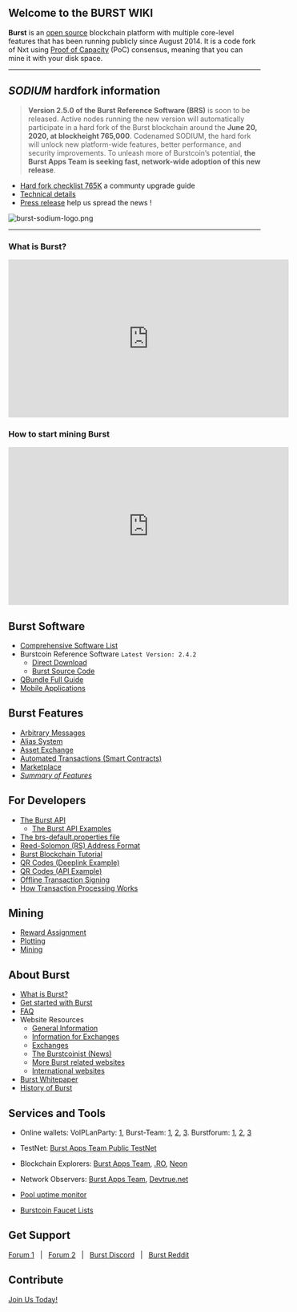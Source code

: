 Welcome to the BURST WIKI
-------------

**Burst** is an [open source](https://github.com/burst-apps-team/burstcoin) blockchain platform with multiple core-level features that has been running publicly since August 2014. It is a code fork of Nxt using [Proof of Capacity](proof-of-capacity.md) (PoC) consensus, meaning that you can mine it with your disk space.

----

## *SODIUM* hardfork information

> **Version 2.5.0 of the Burst Reference Software (BRS)** is soon to be released. Active nodes running the new version will automatically participate in a hard fork of the Burst blockchain around the **June 20, 2020, at blockheight 765,000**. Codenamed SODIUM, the hard fork will unlock new platform-wide features, better performance, and security improvements. To unleash more of Burstcoin’s potential, **the Burst Apps Team is seeking fast, network-wide adoption of this new release**.

- [Hard fork checklist 765K](765k-hf-checklist.md) a communty upgrade guide
- [Technical details](burst-sodium-technical-details.md)
- [Press release](burst-sodium-press-release.md) help us spread the news !

<img src="../media/burst-sodium-logo-transparent-photo.png" title="burst-sodium-logo.png" alt="burst-sodium-logo.png" />

----

### What is Burst?

<iframe width="560" height="315" src="https://www.youtube-nocookie.com/embed/R0yIOWe2i-Q" frameborder="0" allow="accelerometer; autoplay; encrypted-media; gyroscope; picture-in-picture" allowfullscreen></iframe>

### How to start mining Burst

<iframe width="560" height="315" src="https://www.youtube-nocookie.com/embed/LJLhw37Lh_8" frameborder="0" allow="accelerometer; autoplay; encrypted-media; gyroscope; picture-in-picture" allowfullscreen></iframe>

Burst Software
-------------

- [Comprehensive Software List](burst-software.md)
- Burstcoin Reference Software `Latest Version: 2.4.2`
    -   [Direct Download](https://github.com/burst-apps-team/burstcoin/releases/download/v2.4.2/burstcoin-2.4.2.zip)
    -   [Burst Source Code](https://github.com/burst-apps-team/burstcoin)
-   [QBundle Full Guide](qbundle.md)
-   [Mobile Applications](mobile-app.md)

Burst Features
-------------

-   [Arbitrary Messages](arbitrary-messages.md)
-   [Alias System](alias-system.md)
-   [Asset Exchange](asset-exchange.md)
-   [Automated Transactions (Smart Contracts)](automated-transaction.md)
-   [Marketplace](marketplace.md)
-   [*Summary of Features*](bursts-features.md)

For Developers
-------------

-   [The Burst API](the-burst-api.md)
    -   [The Burst API Examples](the-burst-api-examples.md)
-   [The brs-default.properties file](brs-default-properties-configuration-file.md)
-   [Reed-Solomon (RS) Address Format](rs-address-format.md)
-   [Burst Blockchain Tutorial](burst-blockchain.md)
-   [QR Codes (Deeplink Example)](https://github.com/burst-apps-team/phoenix/pull/566)
-   [QR Codes (API Example)](https://burst-apps-team.github.io/phoenix/interfaces/core_api.accountapi.html#generatesendtransactionqrcode)
-   [Offline Transaction Signing](offline-transaction-signing.md)
-   [How Transaction Processing Works](https://github.com/burst-apps-team/burst-wiki/blob/master/docs/en/transaction-and-fee-types.md)

Mining
-------------

-   [Reward Assignment](reward-assignment.md)
-   [Plotting](plotting.md)
-   [Mining](mining.md)

About Burst
-------------

-   [What is Burst?](burst-wiki.md)
-   [Get started with Burst](getting-started.md)
-   [FAQ](faq.md)
-   Website Resources
    -   [General Information](https://www.burst-coin.org/)
    -   [Information for Exchanges](https://www.burst-coin.org/information-for-exchanges)
    -   [Exchanges](exchanges.md)
    -   [The Burstcoinist (News)](https://www.burstcoin.ist/)
    -   [More Burst related websites](list-of-burst-related-websites.md)
    -   [International websites](list-of-international-burst-websites.md)
-   [Burst Whitepaper](whitepaper-burst.md)
-   [History of Burst](history-of-burst.md)

Services and Tools
-------------

- Online wallets: VoIPLanParty: [1](https://voiplanparty.com:8125/index.html), Burst-Team: [1](https://wallet3.burst-team.us:2083/index.html), [2](https://wallet4.burst-team.us:2083/index.html), [3](https://wallet5.burst-team.us:2083/index.html). Burstforum: [1](https://wallet1.burstforum.net:2083/index.html), [2](https://wallet2.burstforum.net:2083/index.html), [3](https://wallet3.burstforum.net:2083/index.html)

-   TestNet: [Burst Apps Team Public TestNet](http://testnet.getburst.net:6876/index.html)
-   Blockchain Explorers: [Burst Apps Team](https://explorer.burstcoin.network/), [.RO](https://explore.burstcoin.ro/), [Neon](http://burstneon.com/monitor?id=16020314477710380875)
-   Network Observers: [Burst Apps Team](https://explorer.burstcoin.network/?action=network_status), [Devtrue.net](https://explorer.burst.devtrue.net/peers-charts/)
-   [Pool uptime monitor](https://uptime.statuscake.com/?TestID=M30iNz7TSq)
-   [Burstcoin Faucet Lists](http://burstfaucets.com/)

Get Support
-------------

 [Forum 1](https://burstforum.net/)   |   [Forum 2](https://forums.getburst.net)   |   [Burst Discord](https://discord.gg/PMUgVSY)   |   [Burst Reddit](https://www.reddit.com/r/burst/)

Contribute
-------------

[Join Us Today!](join-us.md)
